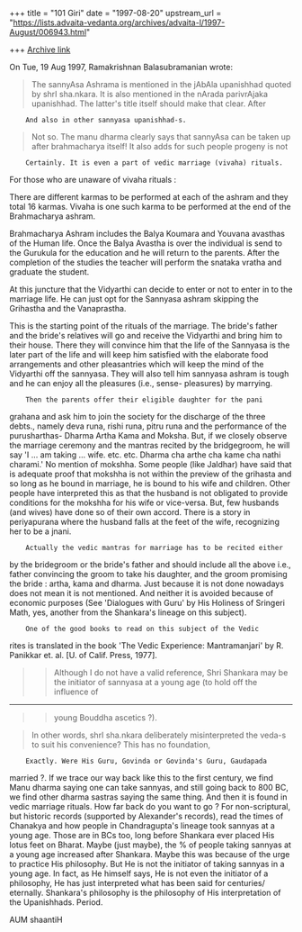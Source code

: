 +++
title = "101 Giri"
date = "1997-08-20"
upstream_url = "https://lists.advaita-vedanta.org/archives/advaita-l/1997-August/006943.html"

+++
[Archive link](https://lists.advaita-vedanta.org/archives/advaita-l/1997-August/006943.html)

On Tue, 19 Aug 1997, Ramakrishnan Balasubramanian wrote:

> The sannyAsa Ashrama is mentioned in the jAbAla upanishhad quoted by
> shrI sha.nkara. It is also mentioned in the nArada parivrAjaka
> upanishhad. The latter's title itself should make that clear. After

        And also in other sannyasa upanishhad-s.

> Not so. The manu dharma clearly says that sannyAsa can be taken up after
> brahmacharya itself! It also adds for such people progeny is not

        Certainly. It is even a part of vedic marriage (vivaha) rituals.
For those who are unaware of vivaha rituals :

There are different karmas to be performed at each of the ashram and they
total 16 karmas. Vivaha is one such karma to be performed at the end of
the Brahmacharya ashram.

Brahmacharya Ashram includes the Balya Koumara and Youvana avasthas
of the Human life. Once the Balya Avastha is over the individual is
send to the Gurukula for the education and he will return to the
parents. After the completion of the studies the teacher will perform the
snataka vratha and graduate the student.

At this juncture that the Vidyarthi can decide to enter or
not to enter in to the marriage life. He can just opt for the
Sannyasa ashram skipping the Grihastha and the Vanaprastha.

This is the starting point of the rituals of the marriage. The bride's
father and the bride's relatives will go and receive the Vidyarthi and
bring him to their house. There they will convince him that the life of
the Sannyasa is the later part of the life and will keep him satisfied
with the elaborate food arrangements and other pleasantries which will
keep the mind of the Vidyarthi off the sannyasa. They will also tell him
sannyasa ashram is tough and he can enjoy all the pleasures (i.e., sense-
pleasures) by marrying.

        Then the parents offer their eligible daughter for the pani
grahana and ask him to join the society for the discharge of the three
debts., namely deva runa, rishi runa, pitru runa and the performance of
the purusharthas- Dharma Artha Kama and Moksha. But, if we closely observe
the marriage ceremony and the mantras recited by the bridgegroom, he will
say 'I ... am taking ... wife. etc. etc. Dharma cha arthe cha kame cha
nathi charami.' No mention of mokshha. Some people (like Jaldhar) have
said that is adequate proof that mokshha is not within the preview of the
grihasta and so long as he bound in marriage, he is bound to his wife and
children. Other people have interpreted this as that the husband is not
obligated to provide conditions for the mokshha for his wife or
vice-versa. But, few husbands (and wives) have done so of their own
accord. There is a story in periyapurana where the husband falls at the
feet of the wife, recognizing her to be a jnani.

        Actually the vedic mantras for marriage has to be recited either
by the bridegroom or the bride's father and should include all the above
i.e., father convincing the groom to take his daughter, and the groom
promising the bride : artha, kama and dharma. Just because it is not done
nowadays does not mean it is not mentioned. And neither it is avoided
because of economic purposes (See 'Dialogues with Guru' by His Holiness
of Sringeri Math, yes, another from the Shankara's lineage on this subject).

        One of the good books to read on this subject of the Vedic
rites is translated in the book 'The Vedic Experience: Mantramanjari' by
R. Panikkar et. al. [U. of Calif. Press, 1977].

>>Although I do not have a valid reference, Shri Shankara may be the
>>initiator of sannyasa at a young age (to hold off the influence of
  ---------
>>young Bouddha ascetics ?).

>In other words, shrI sha.nkara deliberately misinterpreted the veda-s to
>suit his convenience? This has no foundation,

        Exactly. Were His Guru, Govinda or Govinda's Guru, Gaudapada
married ?. If we trace our way back like this to the first century, we
find Manu dharma saying one can take sannyas, and still going back to 800
BC, we find other dharma sastras saying the same thing. And then it is
found in vedic marriage rituals. How far back do you want to go ?
        For non-scriptural, but historic records (supported by Alexander's
records), read the times of Chanakya and how people in Chandragupta's
lineage took sannyas at a young age. Those are in BCs too, long before
Shankara ever placed His lotus feet on Bharat.
        Maybe (just maybe), the % of people taking sannyas at a young age
increased after Shankara. Maybe this was because of the urge to practice
His philosophy. But He is not the initiator of taking sannyas in a young
age. In fact, as He himself says, He is not even the initiator of a
philosophy, He has just interpreted what has been said for centuries/
eternally. Shankara's philosophy is the philosophy of His interpretation
of the Upanishhads. Period.

AUM shaantiH

